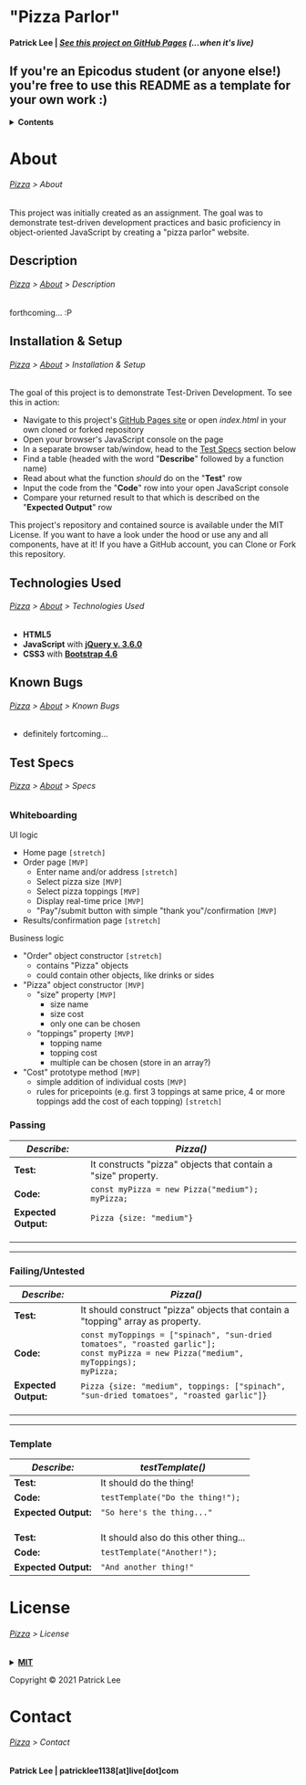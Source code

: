 # <a name="Pizza"></a>"Pizza Parlor"
#### Patrick Lee | _[See this project on GitHub Pages](https://patrick-verbs.github.io/pizza)_ _(...when it's live)_

## __If you're an Epicodus student__ (or anyone else!) you're free to use this README as a template for your own work :)
<details><summary><strong>Contents</strong></summary>
<ul>
  <li><a href="#About">About</a></li>
  <ul>
    <li><a href="#Description">Description</a></li>
    <li><a href="#Install">Installation & Setup</a></li>
    <li><a href="#Technologies">Technologies Used</a></li>
    <li><a href="#Bugs">Known Bugs</a></li>
    <li><a href="#Specs">Test Specs</a></li>
  </ul>
  <li><a href="#License">License</a></li>
  <li><a href="#Contact">Contact</a></li>
</ul>
</details>

# <a name="About"></a>About
###### _[Pizza](https://github.com/patrick-verbs/pizza) > About_
This project was initially created as an assignment. The goal was to demonstrate test-driven development practices and basic proficiency in object-oriented JavaScript by creating a "pizza parlor" website.

## <a name="Description"></a>Description
###### _[Pizza](https://github.com/patrick-verbs/pizza) > [About](#About) > Description_
forthcoming... :P

## <a name="Install"></a>Installation & Setup
###### _[Pizza](https://github.com/patrick-verbs/pizza) > [About](#About) > Installation & Setup_
The goal of this project is to demonstrate Test-Driven Development. To see this in action:
- Navigate to this project's [GitHub Pages site](https://github.com/patrick-verbs/pizza) or open _index.html_ in your own cloned or forked repository
- Open your browser's JavaScript console on the page
- In a separate browser tab/window, head to the [Test Specs](#Specs) section below
- Find a table (headed with the word "__Describe__" followed by a function name)
- Read about what the function _should_ do on the "__Test__" row
- Input the code from the "__Code__" row into your open JavaScript console
- Compare your returned result to that which is described on the "__Expected Output__" row

This project's repository and contained source is available under the MIT License. If you want to have a look under the hood or use any and all components, have at it! If you have a GitHub account, you can Clone or Fork this repository.

## <a name="Technologies"></a>Technologies Used
###### _[Pizza](https://github.com/patrick-verbs/pizza) > [About](#About) > Technologies Used_
- __HTML5__
- __JavaScript__ with __[jQuery v. 3.6.0](https://jquery.com/)__
- __CSS3__ with __[Bootstrap 4.6](https://getbootstrap.com/docs/4.6/getting-started/introduction/)__

## <a name="Bugs"></a>Known Bugs
###### _[Pizza](https://github.com/patrick-verbs/pizza) > [About](#About) > Known Bugs_
- definitely fortcoming...

## <a name="Specs"></a>Test Specs
###### _[Pizza](https://github.com/patrick-verbs/pizza) > [About](#About) > Specs_
### Whiteboarding
UI logic
- Home page ```[stretch]```
- Order page ```[MVP]```
  - Enter name and/or address ```[stretch]```
  - Select pizza size ```[MVP]```
  - Select pizza toppings ```[MVP]```
  - Display real-time price ```[MVP]```
  - "Pay"/submit button with simple "thank you"/confirmation ```[MVP]```
- Results/confirmation page ```[stretch]```

Business logic
- "Order" object constructor ```[stretch]```
  - contains "Pizza" objects
  - could contain other objects, like drinks or sides
- "Pizza" object constructor ```[MVP]```
  - "size" property ```[MVP]```
    - size name
    - size cost
    - only one can be chosen
  - "toppings" property ```[MVP]```
    - topping name
    - topping cost
    - multiple can be chosen (store in an array?)
- "Cost" prototype method ```[MVP]```
  - simple addition of individual costs ```[MVP]```
  - rules for pricepoints (e.g. first 3 toppings at same price, 4 or more toppings add the cost of each topping) ```[stretch]```

### Passing
| _Describe:_            | _Pizza()_ |
|------------------------|--------------|
| __Test:__              | It constructs "pizza" objects that contain a "size" property. |
| __Code:__              | ```const myPizza = new Pizza("medium");```<br>```myPizza;``` |
| __Expected Output:__   | ```Pizza {size: "medium"}``` |
|                        ||
|                        ||
|                        ||

---
### Failing/Untested
| _Describe:_            | _Pizza()_ |
|------------------------|--------------|
| __Test:__              | It should construct "pizza" objects that contain a "topping" array as property. |
| __Code:__              | ```const myToppings = ["spinach", "sun-dried tomatoes", "roasted garlic"];```<br>```const myPizza = new Pizza("medium", myToppings);```<br>```myPizza;``` |
| __Expected Output:__   | ```Pizza {size: "medium", toppings: ["spinach", "sun-dried tomatoes", "roasted garlic"]}``` |
|                        ||
|                        ||
|                        ||


---
### Template
| _Describe:_            | _testTemplate()_ |
|------------------------|--------------|
| __Test:__              | It should do the thing! |
| __Code:__              | ```testTemplate("Do the thing!");``` |
| __Expected Output:__   | ```"So here's the thing..."``` |
|                        ||
|                        ||
|                        ||
| __Test:__              | It should also do this other thing... |
| __Code:__              | ```testTemplate("Another!");``` |
| __Expected Output:__   | ```"And another thing!"``` |

# <a name="License"></a>License
###### _[Pizza](https://github.com/patrick-verbs/pizza) > License_
<details>
<summary><a href="https://opensource.org/licenses/MIT"><strong>MIT</strong></a></summary>
<pre>
MIT License

Copyright (c) 2021 Patrick Lee

Permission is hereby granted, free of charge, to any person obtaining a copy
of this software and associated documentation files (the "Software"), to deal
in the Software without restriction, including without limitation the rights
to use, copy, modify, merge, publish, distribute, sublicense, and/or sell
copies of the Software, and to permit persons to whom the Software is
furnished to do so, subject to the following conditions:

The above copyright notice and this permission notice shall be included in all
copies or substantial portions of the Software.

THE SOFTWARE IS PROVIDED "AS IS", WITHOUT WARRANTY OF ANY KIND, EXPRESS OR
IMPLIED, INCLUDING BUT NOT LIMITED TO THE WARRANTIES OF MERCHANTABILITY,
FITNESS FOR A PARTICULAR PURPOSE AND NONINFRINGEMENT. IN NO EVENT SHALL THE
AUTHORS OR COPYRIGHT HOLDERS BE LIABLE FOR ANY CLAIM, DAMAGES OR OTHER
LIABILITY, WHETHER IN AN ACTION OF CONTRACT, TORT OR OTHERWISE, ARISING FROM,
OUT OF OR IN CONNECTION WITH THE SOFTWARE OR THE USE OR OTHER DEALINGS IN THE
SOFTWARE.
</pre>
</details>

Copyright © 2021 Patrick Lee

# <a name="Contact"></a>Contact
###### _[Pizza](https://github.com/patrick-verbs/pizza) > Contact_
#### Patrick Lee | patricklee1138[at]live[dot]com